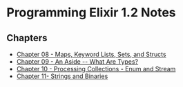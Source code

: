 # Programming Elixir 1.2 Notes

## Chapters

* [Chapter 08 - Maps, Keyword Lists, Sets, and Structs](chapter-8-maps-keyword-lists-sets-and-structs.md)
* [Chapter 09 - An Aside -- What Are Types?](chapter-9-an-aside-what-are-types.md)
* [Chapter 10 - Processing Collections - Enum and Stream](chapter-10-processing-collections.md)
* [Chapter 11- Strings and Binaries](chapter-11-strings-and-binaries.md)
